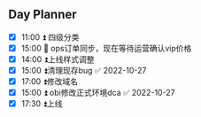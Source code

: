 ## Day Planner
- [x] 11:00 ⏫ 四级分类
- [x] 15:00 🔼 ops订单同步，现在等待运营确认vip价格
- [x] 14:00 ⏫上线样式调整
- [x] 15:00 ⏫清理现存bug ✅ 2022-10-27
- [x] 17:00 ⏫修改域名
- [x] 15:00 ⏫ obi修改正式环境dca ✅ 2022-10-27
- [x] 17:30 ⏫上线